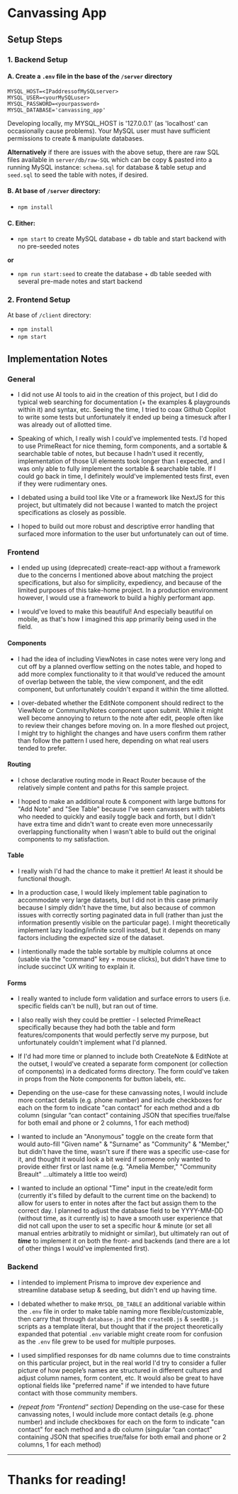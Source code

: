 # Canvassing App

## Setup Steps

### 1. Backend Setup
#### A. Create a `.env` file in the base of the `/server` directory

```
MYSQL_HOST=<IPaddressofMySQLserver>
MYSQL_USER=<yourMySQLuser>
MYSQL_PASSWORD=<yourpassword>
MYSQL_DATABASE='canvassing_app'
```

Developing locally, my MYSQL_HOST is '127.0.0.1' (as 'localhost' can occasionally cause problems).
Your MySQL user must have sufficient permissions to create & manipulate databases. 

**Alternatively** if there are issues with the above setup, there are raw SQL files available in `server/db/raw-SQL` which can be copy & pasted into a running MySQL instance: `schema.sql` for database & table setup and `seed.sql` to seed the table with notes, if desired.


#### B. At base of `/server` directory: 
- `npm install`


#### C. **Either:**
- `npm start` to create MySQL database + db table and start backend with no pre-seeded notes

**or**

- `npm run start:seed` to create the database + db table seeded with several pre-made notes and start backend  


### 2. Frontend Setup
At base of `/client` directory:
- `npm install`
- `npm start`  



## Implementation Notes
### General
- I did not use AI tools to aid in the creation of this project, but I did do typical web searching for documentation (+ the examples & playgrounds within it) and syntax, etc. Seeing the time, I tried to coax Github Copilot to write some tests but unfortunately it ended up being a timesuck after I was already out of allotted time.

- Speaking of which, I really wish I could've implemented tests. I'd hoped to use PrimeReact for nice theming, form components, and a sortable & searchable table of notes, but because I hadn't used it recently, implementation of those UI elements took longer than I expected, and I was only able to fully implement the sortable & searchable table. If I could go back in time, I definitely would've implemented tests first, even if they were rudimentary ones.

- I debated using a build tool like Vite or a framework like NextJS for this project, but ultimately did not because I wanted to match the project specifications as closely as possible.

- I hoped to build out more robust and descriptive error handling that surfaced more information to the user but unfortunately can out of time. 

### Frontend
- I ended up using (deprecated) create-react-app without a framework due to the concerns I mentioned above about matching the project specifications, but also for simplicity, expediency, and because of the limited purposes of this take-home project. In a production environment however, I would use a framework to build a highly performant app.

- I would've loved to make this beautiful! And especially beautiful on mobile, as that's how I imagined this app primarily being used in the field.

#### Components

- I had the idea of including ViewNotes in case notes were very long and cut off by a planned overflow setting on the notes table, and hoped to add more complex functionality to it that would've reduced the amount of overlap between the table, the view component, and the edit component, but unfortunately couldn't expand it within the time allotted.
 
- I over-debated whether the EditNote component should redirect to the ViewNote or CommunityNotes component upon submit. While it might well become annoying to return to the note after edit, people often like to review their changes before moving on. In a more fleshed out project, I might try to highlight the changes and have users confirm them rather than follow the pattern I used here, depending on what real users tended to prefer.

#### Routing 

- I chose declarative routing mode in React Router because of the relatively simple content and paths for this sample project.

- I hoped to make an additional route & component with large buttons for "Add Note" and "See Table" because I've seen canvassers with tablets who needed to quickly and easily toggle back and forth, but I didn't have extra time and didn't want to create even more unnecessarily overlapping functionality when I wasn't able to build out the original components to my satisfaction.

#### Table
- I really wish I'd had the chance to make it prettier! At least it should be functional though.

- In a production case, I would likely implement table pagination to accommodate very large datasets, but I did not in this case primarily because I simply didn't have the time, but also because of common issues with correctly sorting paginated data in full (rather than just the information presently visible on the particular page). I might theoretically implement lazy loading/infinite scroll instead, but it depends on many factors including the expected size of the dataset.

- I intentionally made the table sortable by multiple columns at once (usable via the "command" key + mouse clicks), but didn't have time to include succinct UX writing to explain it.

#### Forms
- I really wanted to include form validation and surface errors to users (i.e. specific fields can't be null), but ran out of time.

- I also really wish they could be prettier - I selected PrimeReact specifically because they had both the table and form features/components that would perfectly serve my purpose, but unfortunately couldn't implement what I'd planned.

- If I'd had more time or planned to include both CreateNote & EditNote at the outset, I would've created a separate form component (or collection of components) in a dedicated forms directory. The form could've taken in props from the Note components for button labels, etc.

- Depending on the use-case for these canvassing notes, I would include more contact details (e.g. phone number) and include checkboxes for each on the form to indicate "can contact" for each method and a db column (singular “can contact” containing JSON that specifies true/false for both email and phone or 2 columns, 1 for each method)

- I wanted to include an "Anonymous" toggle on the create form that would auto-fill "Given name" & "Surname" as "Community" & "Member," but didn't have the time, wasn't sure if there was a specific use-case for it, and thought it would look a bit weird if someone only wanted to provide either first or last name (e.g. "Amelia Member," "Community Breault" ...ultimately a little too weird)

- I wanted to include an optional "Time" input in the create/edit form (currently it's filled by default to the current time on the backend) to allow for users to enter in notes after the fact but assign them to the correct day. I planned to adjust the database field to be YYYY-MM-DD (without time, as it currently is) to have a smooth user experience that did not call upon the user to set a specific hour & minute (or set all manual entries arbitratily to midnight or similar), but ultimately ran out of ***time*** to implement it on both the front- and backends (and there are a lot of other things I would've implemented first).

### Backend
- I intended to implement Prisma to improve dev experience and streamline database setup & seeding, but didn't end up having time.

- I debated whether to make `MYSQL_DB_TABLE` an additional variable within the `.env` file in order to make table naming more flexible/customizable, then carry that through `database.js` and the `createDB.js` & `seedDB.js` scripts as a template literal, but thought that if the project theoretically expanded that potential `.env` variable might create room for confusion as the `.env` file grew to be used for multiple purposes.

- I used simplified responses for db name columns due to time constraints on this particular project, but in the real world I'd try to consider a fuller picture of how people’s names are structured in different cultures and adjust column names, form content, etc. It would also be great to have optional fields like "preferred name" if we intended to have future contact with those community members.

- *(repeat from "Frontend" section)* Depending on the use-case for these canvassing notes, I would include more contact details (e.g. phone number) and include checkboxes for each on the form to indicate "can contact" for each method and a db column (singular “can contact” containing JSON that specifies true/false for both email and phone or 2 columns, 1 for each method)

----


# Thanks for reading!